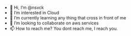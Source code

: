 - 👋 Hi, I’m @nsvck
- 👀 I’m interested in Cloud
- 🌱 I’m currently learning any thing that cross in front of me
- 💞️ I’m looking to collaborate on aws services
- 📫 How to reach me? You dont reach me, I reach you.

<!---
nsvck/nsvck is a ✨ special ✨ repository because its `README.md` (this file) appears on your GitHub profile.
You can click the Preview link to take a look at your changes.
--->
